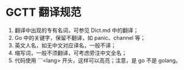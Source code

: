 # GCTT 翻译规范
1. 翻译中出现的专有名词，可参见 Dict.md 中的翻译；
2. Go 中的关键字，保留不翻译，如 panic、channel 等；
3. 英文人名，如无中文对应译名，一般不译；
4. 缩写词，一般不须翻译，可考虑旁注中文全名；
5. 代码使用 \`\`\`\<lang\> 开头，这样可以高亮；注意，是 go 不是 golang。
    
